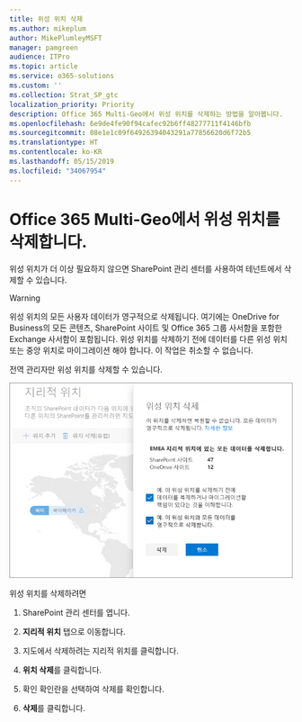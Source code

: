 ```yaml
---
title: 위성 위치 삭제
ms.author: mikeplum
author: MikePlumleyMSFT
manager: pamgreen
audience: ITPro
ms.topic: article
ms.service: o365-solutions
ms.custom: ''
ms.collection: Strat_SP_gtc
localization_priority: Priority
description: Office 365 Multi-Geo에서 위성 위치를 삭제하는 방법을 알아봅니다.
ms.openlocfilehash: 6e9de4fe90f94cafec92b6ff48277711f4146bfb
ms.sourcegitcommit: 08e1e1c09f64926394043291a77856620d6f72b5
ms.translationtype: HT
ms.contentlocale: ko-KR
ms.lasthandoff: 05/15/2019
ms.locfileid: "34067954"
---
```

# <a name="delete-a-satellite-location-in-office-365-multi-geo"></a>Office 365 Multi-Geo에서 위성 위치를 삭제합니다.

위성 위치가 더 이상 필요하지 않으면 SharePoint 관리 센터를 사용하여 테넌트에서 삭제할 수 있습니다.

> [!WARNING]
> 위성 위치의 모든 사용자 데이터가 영구적으로 삭제됩니다. 여기에는 OneDrive for Business의 모든 콘텐츠, SharePoint 사이트 및 Office 365 그룹 사서함을 포함한 Exchange 사서함이 포함됩니다. 위성 위치를 삭제하기 전에 데이터를 다른 위성 위치 또는 중앙 위치로 마이그레이션 해야 합니다. 이 작업은 취소할 수 없습니다.

전역 관리자만 위성 위치를 삭제할 수 있습니다.

![지리적 위치 삭제 UI가 표시된 다중 지역 관리 센터의 스크린샷](media/multi-geo-delete-satellite-location.png)

위성 위치를 삭제하려면

1. SharePoint 관리 센터를 엽니다.

2. **지리적 위치** 탭으로 이동합니다.

3. 지도에서 삭제하려는 지리적 위치를 클릭합니다.

4. **위치 삭제**를 클릭합니다.

5. 확인 확인란을 선택하여 삭제를 확인합니다.

6. **삭제**를 클릭합니다.
